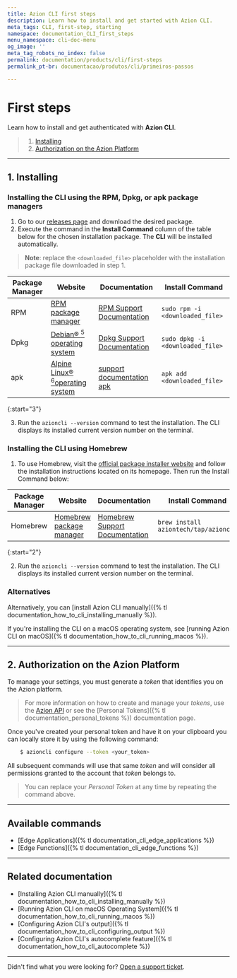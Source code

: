 ```yaml
---
title: Azion CLI first steps
description: Learn how to install and get started with Azion CLI.
meta_tags: CLI, first-step, starting
namespace: documentation_CLI_first_steps
menu_namespace: cli-doc-menu
og_image: ''
meta_tag_robots_no_index: false
permalink: documentation/products/cli/first-steps
permalink_pt-br: documentacao/produtos/cli/primeiros-passos

---
```


# First steps 

Learn how to install and get authenticated with **Azion CLI**.

> 1. [Installing](#installing)
> 2. [Authorization on the Azion Platform](#auth-azion)

---

## 1. Installing 

### Installing the CLI using the RPM, Dpkg, or apk package managers

1. Go to our [releases page](https://github.com/aziontech/azion-cli/releases) and download the desired package.
2. Execute the command in the **Install Command** column of the table below for the chosen installation package. The **CLI** will be installed automatically.

> **Note**: replace the `<downloaded_file>` placeholder with the installation package file downloaded in step 1.

| Package Manager | Website | Documentation | Install Command |
| ---------------------- | ------------ | -------- | ----------- |
| RPM | [RPM package manager](https://rpm.org/index.html) | [RPM Support Documentation](https://rpm.org/documentation.html) | `sudo rpm -i <downloaded_file>` |
| Dpkg | [Debian&reg; <sup>5</sup> operating system](https://www.debian.org/) | [Dpkg Support Documentation](https://wiki.debian.org/Teams/Dpkg)| `sudo dpkg -i <downloaded_file>` |
| apk | [Alpine Linux&reg; <sup>6</sup>operating system](https://docs.alpinelinux.org/user-handbook/0.1a/Working/apk.html) | [support documentation apk](https://docs.alpinelinux.org/user-handbook/0.1a/Working/apk.html) | `apk add <downloaded_file>` |

{:start="3"}

3. Run the `azioncli --version` command to test the installation. The CLI displays its installed current version number on the terminal.

### Installing the CLI using Homebrew

1. To use Homebrew, visit the [official package installer website](https://brew.sh/) and follow the installation instructions located on its homepage. Then run the Install Command below:

| Package Manager | Website | Documentation | Install Command |
| ---------------------- | ------------ | -------- | ----------- |
| Homebrew | [Homebrew package manager](https://brew.sh/) | [Homebrew Support Documentation](https://docs.brew.sh/Manpage) | `brew install aziontech/tap/azioncli` |

{:start="2"}

2. Run the `azioncli --version` command to test the installation. The CLI displays its installed current version number on the terminal.

### Alternatives

Alternatively, you can [install Azion CLI manually]({% tl documentation_how_to_cli_installing_manually %}).

If you're installing the CLI on a macOS operating system, see [running Azion CLI on macOS]({% tl documentation_how_to_cli_running_macos %}).

---

## 2. Authorization on the Azion Platform 

To manage your settings, you must generate a *token* that identifies you on the Azion platform.

> For more information on how to create and manage your *tokens*, use the [Azion API](https://api.azion.com/#aab16606-2014-43d0-9b7a-dc564146a1ac) or see the [Personal Tokens]({% tl documentation_personal_tokens %}) documentation page.

Once you've created your personal token and have it on your clipboard you can locally store it by using the following command:

```bash
    $ azioncli configure --token <your_token>
```

All subsequent commands will use that same *token* and will consider all permissions granted to the account that *token* belongs to.

> You can replace your *Personal Token* at any time by repeating the command above.

---

## Available commands

- [Edge Applications]({% tl documentation_cli_edge_applications %})
- [Edge Functions]({% tl documentation_cli_edge_functions %})

---

## Related documentation 

- [Installing Azion CLI manually]({% tl documentation_how_to_cli_installing_manually %})
- [Running Azion CLI on macOS Operating System]({% tl documentation_how_to_cli_running_macos %})
- [Configuring Azion CLI's output]({% tl documentation_how_to_cli_configuring_output %})
- [Configuring Azion CLI's autocomplete feature]({% tl documentation_how_to_cli_autocomplete %})

---

Didn't find what you were looking for? [Open a support ticket](https://tickets.azion.com/).
